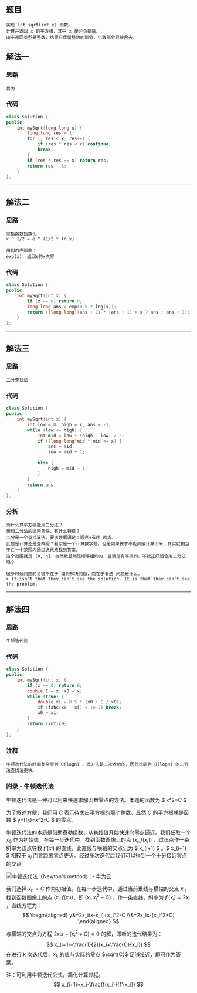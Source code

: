 ## 题目

```
实现 int sqrt(int x) 函数。
计算并返回 x 的平方根，其中 x 是非负整数。
由于返回类型是整数，结果只保留整数的部分，小数部分将被舍去。
```

## 解法一

### 思路

```
暴力
```

### 代码

```c++
class Solution {
public:
    int mySqrt(long long x) {
        long long res = 1;
        for (; res < x; res++) {
            if (res * res < x) continue;
            break;
        }
        if (res * res == x) return res;
        return res - 1;
    }
};
```

------

## 解法二

### 思路

```
幂指函数指数化
x ^ 1/2 = e ^ (1/2 * ln x)

用到的库函数：
exp(x): 返回e的x次幂
```

### 代码

```c++
class Solution {
public:
    int mySqrt(int x) {
        if (x == 0) return 0;
        long long ans = exp(0.5 * log(x));
        return ((long long)(ans + 1) * (ans + 1) > x ? ans : ans + 1);
    }
};
```

------

## 解法三

### 思路

```
二分查找法
```

### 代码

```c++
class Solution {
public:
    int mySqrt(int x) {
        int low = 0, high = x, ans = -1;
        while (low <= high) {
            int mid = low + (high - low) / 2;
            if ((long long)mid * mid <= x) {
                ans = mid;
                low = mid + 1;
            }
            else {
                high = mid - 1;
            }
        }
        return ans;
    }
};
```

### 分析

```
为什么算平方根能用二分法？
想想二分法的适用条件，有什么特征？
二分是一个查找算法，要求数据满足：顺序+有序 两点。
此题是计算还是查找呢？看似是一个计算数学题，但是如果要求不能直接计算出来，其实就相当于在一个范围内通过迭代来找到答案。
这个范围就是 [0, n]，自然数显然是顺序组织的，且满足有序排列。不就正好适合用二分法吗？

很多时候问题的关键不在于 如何解决问题，而在于看透 问题是什么。
> It isn’t that they can’t see the solution. It is that they can’t see the problem.
```

------

## 解法四

### 思路

```
牛顿迭代法
```

### 代码

```c++
class Solution {
public:
    int mySqrt(int x) {
        if (x == 0) return 0;
        double C = x, x0 = x;
        while (true) {
            double xi = 0.5 * (x0 + C / x0);
            if (fabs(x0 - xi) < 1e-7) break;
            x0 = xi;
        }
        return (int)x0;
    }
};
```

### 注释

```
牛顿迭代法的时间复杂度为 O(logn) ，此方法是二次收敛的，因此比同为 O(logn) 的二分法查找法更快。
```

### 附录 - 牛顿迭代法

牛顿迭代法是一种可以用来快速求解函数零点的方法。本题的函数为 $ x^2=C $

为了叙述方便，我们用 *C* 表示待求出平方根的那个整数。显然 *C* 的平方根就是函数 $ y=f(x)=x^2-C $ 的零点。

牛顿迭代法的本质是借助泰勒级数，从初始值开始快速向零点逼近。我们任取一个 $x_0$ 作为初始值，在每一步迭代中，找到函数图像上的点 $(x_i,f(x_i))$ ，过该点作一条斜率为该点导数 $f’(xi)$ 的直线，此直线与横轴的交点记为 $ x_(i+1) $ 。$ x_(i+1) $ 相较于 $x_i$ 而言距离零点更近。经过多次迭代后我们可以得到一个十分接近零点的交点。

![牛顿迭代法（Newton's method） - 华为云](https://res-static.hc-cdn.cn/fms/img/9638f5a982d465702cb985df87aa62ac1603771164591.png)

我们选择 $x_0=C$ 作为初始值。在每一步迭代中，通过当前垂线与横轴的交点 $x_i$，找到函数图像上的点 $(x_i,f(x_i))$，即 $(x_i,x_i^2-C)$ ，作一条直线，斜率为 $f'(x_i)=2x_i$ ，直线方程为：
$$
\begin{aligned}
y&=2x_i(x-x_i)+x_i^2-C
\\&=2x_ix-(x_i^2+C)
\end{aligned}
$$

与横轴的交点为方程 $2x_ix-(x_i^2+C)=0$ 的解，即新的迭代结果为：
$$
x_(i+1)=\frac{1}{2}(x_i+\frac{C}{x_i})
$$
在进行 k 次迭代后，$x_k$ 的值与实际的零点 $\sqrt{C}$ 足够接近，即可作为答案。

注：可利用牛顿迭代公式，简化计算过程。
$$
x_(i+1)=x_i-\frac{f(x_i)}{f'(x_i)}
$$

